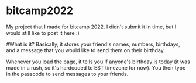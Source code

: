 # bitcamp2022

My project that I made for bitcamp 2022.
I didn't submit it in time, but I would still like to post it here :)


#What is it?
Basically, it stores your friend's names, numbers, birthdays, and a message that you would like to send them on their birthday.

Whenever you load the page, it tells you if anyone's birthday is today (it was made in a rush, so it's hardcoded to EST timezone for now).
You then type in the passcode to send messages to your friends.
